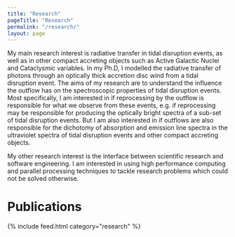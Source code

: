 ```yaml
---
title: "Research"
pageTitle: "Research"
permalink: "/research/"
layout: page
---
```


My main research interest is radiative transfer in tidal
disruption events, as well as in other compact accreting objects such as
Active Galactic Nuclei and Cataclysmic variables. In my Ph.D, I modelled the
radiative transfer of photons through an optically thick accretion disc wind
from a tidal disruption event. The aims of my research are to understand the
influence the outflow has on the spectroscopic properties of tidal disruption
events. Most specifically, I am interested in if reprocessing by the outflow
is responsible for what we observe from these events, e.g. if reprocessing may
be responsible for producing the optically bright spectra of a sub-set of tidal
disruption events. But I am also interested in if outflows are also responsible
for the dichotomy of absorption and emission line spectra in the ultraviolet
spectra of tidal disruption events and other compact accreting objects.

My other research interest is the interface between scientific research and
software engineering. I am interested in using high performance computing and
parallel processing techniques to tackle research problems which could not
be solved otherwise.

# Publications

{% include feed.html category="research" %}